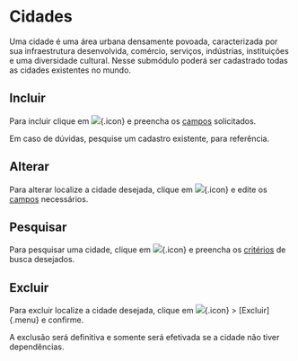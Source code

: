 # Cidades

Uma cidade é uma área urbana densamente povoada, caracterizada por sua infraestrutura desenvolvida, comércio, serviços, indústrias, instituições e uma diversidade cultural. 
Nesse submódulo poderá ser cadastrado todas as cidades existentes no mundo.

## Incluir

Para incluir clique em ![](https://static.zenerp.app.br/icons/action-create.svg){.icon} e preencha os [campos](account-edit) solicitados.

Em caso de dúvidas, pesquise um cadastro existente, para referência.

## Alterar

Para alterar localize a cidade desejada, clique em ![](https://static.zenerp.app.br/icons/action-update.svg){.icon} e edite os [campos](account-edit) necessários.

## Pesquisar

Para pesquisar uma cidade, clique em ![](https://static.zenerp.app.br/icons/action-search.svg){.icon} e preencha os [critérios](person-search) de busca desejados.

## Excluir

Para excluir localize a cidade desejada, clique em ![](https://static.zenerp.app.br/icons/action-more-tr.svg){.icon} > [Excluir]{.menu} e confirme.

A exclusão será definitiva e somente será efetivada se a cidade não tiver dependências.
